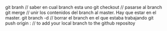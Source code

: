 git branh // saber en cual branch esta uno
git checkout <name> // pasarse al branch
git merge <name> // unir los contenidos del branch <name> al master. Hay que estar en el master.
git branch -d <name> // borrar el branch en el que estaba trabajando
git push origin <localbranch>:<remotebranch> // to add your local branch to the github repositoy
